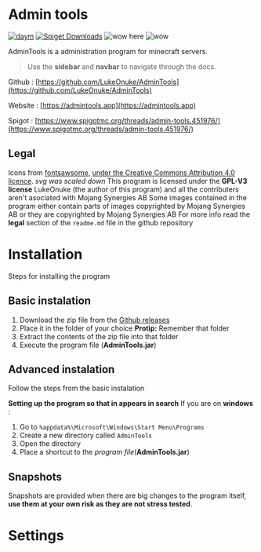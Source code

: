 # Admin tools
[![daym](https://img.shields.io/github/downloads/LukeOnuke/AdminTools/total)](https://github.com/LukeOnuke/AdminTools/releases) [![Spiget Downloads](https://img.shields.io/spiget/downloads/81484?label=spigot%20downloads)](https://www.spigotmc.org/resources/admin-tools.81484/) ![wow here](https://img.shields.io/github/license/LukeOnuke/AdminTools) ![wow](https://img.shields.io/github/v/release/LukeOnuke/AdminTools?include_prereleases)

AdminTools is a administration program for minecraft servers.
> Use the **sidebar** and **navbar** to navigate through the docs.

Github : [https://github.com/LukeOnuke/AdminTools](https://github.com/LukeOnuke/AdminTools)

Website : [https://admintools.app](https://admintools.app)

Spigot : [https://www.spigotmc.org/threads/admin-tools.451976/](https://www.spigotmc.org/threads/admin-tools.451976/)


## Legal
Icons from [fontsawsome](https://fontawesome.com/), [under the Creative Commons Attribution 4.0 licence](https://fontawesome.com/license). *svg was scaled down*
This program is licensed under the **GPL-V3 license**
LukeOnuke (the author of this program) and all the contributers aren't asociated with Mojang Synergies AB
Some images contained in the program either contain parts of images copyrighted by Mojang Synergies AB or they are copyrighted by Mojang Synergies AB
For more info read the **legal** section of the `readme.md` file in the github repository

#   Installation
Steps for installing the program

## Basic instalation
 1. Download the zip file from the [Github releases](https://github.com/LukeOnuke/AdminTools/releases/latest)
 2. Place it in the folder of your choice
		 **Protip:** Remember that folder
 3. Extract the contents of the zip file into that folder
 4. Execute the program file (**AdminTools.jar**)

## Advanced instalation
Follow the steps from the basic instalation

**Setting up the program so that in appears in search**
If you are on **windows** : 

 1. Go to `%appdata%\Microsoft\Windows\Start Menu\Programs`
 2. Create a new directory called `AdminTools`
 3. Open the directory
 4. Place a shortcut to the *program file*(**AdminTools.jar**)

## Snapshots
Snapshots are provided when there are big changes to the program itself, **use them at your own risk as they are not stress tested**.

# Settings
